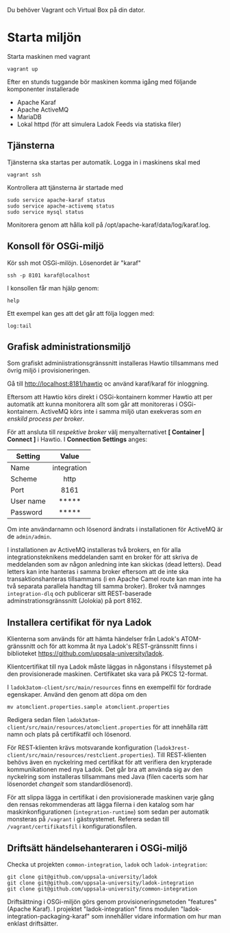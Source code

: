 Du behöver Vagrant och Virtual Box på din dator.

Starta miljön
=============

Starta maskinen med vagrant

    vagrant up

Efter en stunds tuggande bör maskinen komma igång med följande komponenter installerade

* Apache Karaf
* Apache ActiveMQ
* MariaDB
* Lokal httpd (för att simulera Ladok Feeds via statiska filer)

Tjänsterna
----------

Tjänsterna ska startas per automatik. Logga in i maskinens skal med

    vagrant ssh

Kontrollera att tjänsterna är startade med

    sudo service apache-karaf status
    sudo service apache-activemq status
    sudo service mysql status

Monitorera genom att hålla koll på /opt/apache-karaf/data/log/karaf.log.

Konsoll för OSGi-miljö
----------------------
Kör ssh mot OSGi-milöjn. Lösenordet är "karaf"

    ssh -p 8101 karaf@localhost

I konsollen får man hjälp genom:

    help

Ett exempel kan ges att det går att följa loggen med:

    log:tail


Grafisk administrationsmiljö
----------------------------
Som grafiskt adminiistrationsgränssnitt installeras Hawtio tillsammans med övrig miljö i provisioneringen.

Gå till <http://localhost:8181/hawtio> oc använd karaf/karaf för inloggning.

Eftersom att Hawtio körs direkt i OSGi-kontainern kommer Hawtio att per automatik att kunna monitorera allt som går att monitoreras i OSGi-kontainern. ActiveMQ körs inte i samma miljö utan exekveras som *en enskild process per broker*.

För att ansluta till *respektive broker* välj menyalternativet **[ Container | Connect ]** i Hawtio. I **Connection Settings** anges:

| Setting       | Value         |
| ------------- |:-------------:|
| Name          | integration   |
| Scheme        | http          |
| Port          | 8161          |
| User name     | *****         |
| Password      | *****         |

Om inte användarnamn och lösenord ändrats i installationen för ActiveMQ är de `admin/admin`.

I installationen av ActiveMQ installeras två brokers, en för alla integrationsteknikens meddelanden samt en broker för att skriva de meddelanden som av någon anledning inte kan skickas (dead letters). Dead letters kan inte hanteras i samma broker eftersom att de inte ska transaktionshanteras tillsammans (i en Apache Camel route kan man inte ha två separata parallela handtag till samma broker). Broker två namnges `integration-dlq` och publicerar sitt REST-baserade adminstrationsgränssnitt (Jolokia) på port 8162. 

Installera certifikat för nya Ladok
-----------------------------------
Klienterna som används för att hämta händelser från Ladok's ATOM-gränssnitt och för att komma åt nya Ladok's REST-gränssnitt finns i biblioteket <https://github.com/uppsala-university/ladok>.

Klientcertifikat till nya Ladok måste läggas in någonstans i filsystemet på den provisionerade maskinen. Certifikatet ska vara på PKCS 12-format.

I `ladok3atom-client/src/main/resources` finns en exempelfil för fordrade egenskaper. Använd den genom att döpa om den

    mv atomclient.properties.sample atomclient.properties

Redigera sedan filen `ladok3atom-client/src/main/resources/atomclient.properties` för att innehålla rätt namn och plats på certifikatfil och lösenord.

För REST-klienten krävs motsvarande konfiguration (`ladok3rest-client/src/main/resources/restclient.properties`). Till REST-klienten behövs även en nyckelring med certifikat för att verifiera den krypterade kommunikationen med nya Ladok. Det går bra att använda sig av den nyckelring som installeras tillsammans med Java (filen cacerts som har lösenordet *changeit* som standardlösenord).

För att slippa lägga in certifikat i den provisionerade maskinen varje gång den rensas rekommenderas att lägga filerna i den katalog som har maskinkonfigurationen (`integration-runtime`) som sedan per automatik monsteras på `/vagrant` i gästsystemet. Referera sedan till `/vagrant/certifikatsfil` i konfigurationsfilen.

Driftsätt händelsehanteraren i OSGi-miljö
-----------------------------------------
Checka ut projekten `common-integration`, `ladok` och `ladok-integration`: 

    git clone git@github.com/uppsala-university/ladok
    git clone git@github.com/uppsala-university/ladok-integration
    git clone git@github.com/uppsala-university/common-integration    

Driftsättning i OSGi-miljön görs genom provisioneringsmetoden "features" (Apache Karaf). I projektet "ladok-integration" finns modulen "ladok-integration-packaging-karaf" som innehåller vidare information om hur man enklast driftsätter.